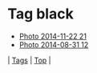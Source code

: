<!--
title: Tag black
date: 2020-06-28T15:02:24.650Z
tags:
-->
# Tag black

 * [Photo 2014-11-22 21](103308570702.md)
 * [Photo 2014-08-31 12](96256628092.md)

| [Tags](tags.md) | [Top](index.md) |
